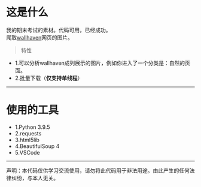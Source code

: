 # 这是什么
我的期末考试的素材。代码可用，已经成功。  
爬取[wallhaven](https://wallhaven.cc/)网页的图片。
>特性
+ 1.可以分析wallhaven成列展示的图片，例如你进入了一个分类是：自然的页面。
+ 2.批量下载（**仅支持单线程**）

******

# 使用的工具
+ 1.Python 3.9.5
+ 2.requests
+ 3.html5lib
+ 4.BeautifulSoup 4
+ 5.VSCode

******
声明：本代码仅供学习交流使用，请勿将此代码用于非法用途。由此产生的任何法律纠纷，与本人无关。